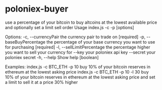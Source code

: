 # poloniex-buyer
use a percentage of your bitcoin to buy altcoins at the lowest available price and optionally set a limit sell order
Usage index.js -c <currencyPair> -p <percentage> [options]

Options:
  -c, --currencyPair         the currency pair to trade on            [required]
  -p, --baseBuyPercentage    the percentage of your base currency you want to
                             use for purchasing                       [required]
  -l, --sellLimitPercentage  the percentage higher you want to sell your
                             currency for
  --key                      your poloniex api key
  --secret                   your poloniex secret
  -h, --help                 Show help                                 [boolean]

Examples:
  index.js -c BTC_ETH -p 10        buy 10% of your bitcoin reserves in ethereum
                                   at the lowest asking price
  index.js -c BTC_ETH -p 10 -l 30  buy 10% of your bitcoin reserves in ethereum
                                   at the lowest asking price and set a limit to
                                   sell it at a price 30% higher
